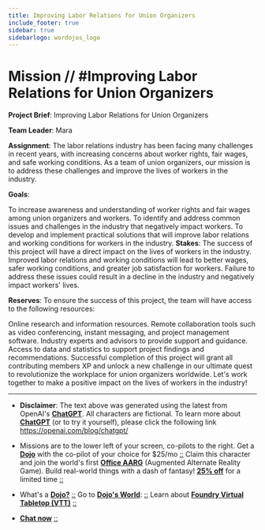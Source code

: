 ```yaml
---
title: Improving Labor Relations for Union Organizers
include_footer: true
sidebar: true
sidebarlogo: wordojos_logo
---
```

# Mission // #Improving Labor Relations for Union Organizers

**Project Brief**: Improving Labor Relations for Union Organizers

**Team Leader**: Mara

**Assignment**:
The labor relations industry has been facing many challenges in recent years, with increasing concerns about worker rights, fair wages, and safe working conditions. As a team of union organizers, our mission is to address these challenges and improve the lives of workers in the industry.

**Goals**:

To increase awareness and understanding of worker rights and fair wages among union organizers and workers.
To identify and address common issues and challenges in the industry that negatively impact workers.
To develop and implement practical solutions that will improve labor relations and working conditions for workers in the industry.
**Stakes**:
The success of this project will have a direct impact on the lives of workers in the industry. Improved labor relations and working conditions will lead to better wages, safer working conditions, and greater job satisfaction for workers. Failure to address these issues could result in a decline in the industry and negatively impact workers' lives.

**Reserves**:
To ensure the success of this project, the team will have access to the following resources:

Online research and information resources.
Remote collaboration tools such as video conferencing, instant messaging, and project management software.
Industry experts and advisors to provide support and guidance.
Access to data and statistics to support project findings and recommendations.
Successful completion of this project will grant all contributing members XP and unlock a new challenge in our ultimate quest to revolutionize the workplace for union organizers worldwide. Let's work together to make a positive impact on the lives of workers in the industry!

---

* **Disclaimer**: The text above was generated using the latest from OpenAI's [**ChatGPT**](https://openai.com/blog/chatgpt/).  All characters are fictional.  To learn more about [**ChatGPT**](https://openai.com/blog/chatgpt/) (or to try it yourself), please click the following link https://openai.com/blog/chatgpt/

* Missions are to the lower left of your screen, co-pilots to the right. Get a [**Dojo**](https://workmates.live/marketplace) with the co-pilot of your choice for $25/mo [::](https://workmates.live/marketplace)  Claim this character and join the world's first [**Office AARG**](https://dojos.world) (Augmented Alternate Reality Game). Build real-world things with a dash of fantasy! [**25% off**](https://blog.workmates.live/deal-on-a-dojo) for a limited time [::](https://blog.workmates.live/deal-on-a-dojo) 

* What's a [**Dojo?**](https://workdojos.com) [::](https://workdojos.com)  Go to [**Dojo's World**](https://dojos.world): [::](https://dojos.world)  Learn about [**Foundry Virtual Tabletop (VTT)**](https://foundryvtt.com) [::](https://foundryvtt.com/)

* [**Chat now**](https://chat.workmates.live/channel/support) [::](https://chat.workmates.live/channel/support)